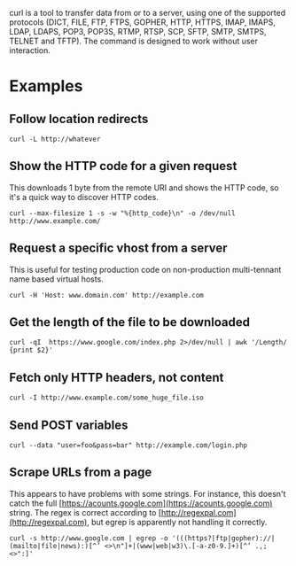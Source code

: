 curl is a tool to transfer data from or to a server, using one of the supported protocols (DICT, FILE, FTP, FTPS, GOPHER, HTTP, HTTPS, IMAP, IMAPS, LDAP, LDAPS, POP3, POP3S, RTMP, RTSP, SCP, SFTP, SMTP, SMTPS, TELNET and TFTP). The command is designed to work without user interaction.

# Examples
## Follow location redirects

```
curl -L http://whatever
```

## Show the HTTP code for a given request
This downloads 1 byte from the remote URI and shows the HTTP code, so it's a quick way to discover HTTP codes.

```
curl --max-filesize 1 -s -w "%{http_code}\n" -o /dev/null http://www.example.com/
```

## Request a specific vhost from a server
This is useful for testing production code on non-production multi-tennant name based virtual hosts.

```
curl -H 'Host: www.domain.com' http://example.com
```

## Get the length of the file to be downloaded

```
curl -qI  https://www.google.com/index.php 2>/dev/null | awk '/Length/ {print $2}'
```

## Fetch only HTTP headers, not content

```
curl -I http://www.example.com/some_huge_file.iso
```

## Send POST variables

```
curl --data "user=foo&pass=bar" http://example.com/login.php
```

## Scrape URLs from a page
This appears to have problems with some strings. For instance, this doesn't catch the full [https://acounts.google.com](https://acounts.google.com) string.  The regex is correct according to [http://regexpal.com](http://regexpal.com), but egrep is apparently not handling it correctly.

```
curl -s http://www.google.com | egrep -o '(((https?|ftp|gopher)://|(mailto|file|news):)[^’ <>\n"]+|(www|web|w3)\.[-a-z0-9.]+)[^’ .,;<>":]'
```
